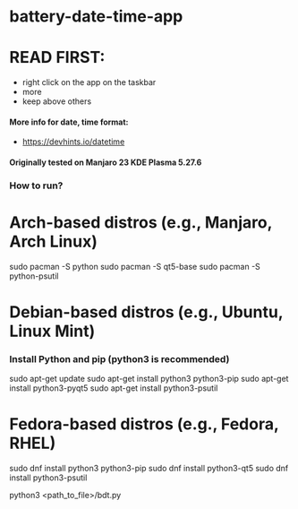 # battery-date-time-app

# READ FIRST:
- right click on the app on the taskbar
- more
- keep above others

#### More info for date, time format:
- https://devhints.io/datetime

#### Originally tested on Manjaro 23 KDE Plasma 5.27.6

### How to run?

# Arch-based distros (e.g., Manjaro, Arch Linux)

sudo pacman -S python
sudo pacman -S qt5-base
sudo pacman -S python-psutil

# Debian-based distros (e.g., Ubuntu, Linux Mint)

### Install Python and pip (python3 is recommended)

sudo apt-get update
sudo apt-get install python3 python3-pip
sudo apt-get install python3-pyqt5
sudo apt-get install python3-psutil

# Fedora-based distros (e.g., Fedora, RHEL)

sudo dnf install python3 python3-pip
sudo dnf install python3-qt5
sudo dnf install python3-psutil

python3 <path_to_file>/bdt.py
